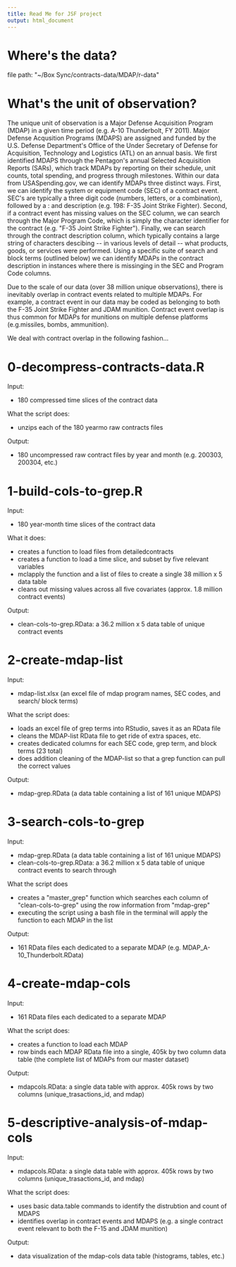 ```yaml
---
title: Read Me for JSF project
output: html_document
---
```


# Where's the data?
file path: "~/Box Sync/contracts-data/MDAP/r-data"

# What's the unit of observation?

The unique unit of observation is a Major Defense Acquisition Program (MDAP) in a given time period (e.g. A-10 Thunderbolt, FY 2011). Major Defense Acqusition Programs (MDAPS) are assigned and funded by the U.S. Defense Department's Office of the Under Secretary of Defense for Acquisition, Technology and Logistics (ATL) on an annual basis. We first identified MDAPS through the Pentagon's annual Selected Acquisition Reports (SARs), which track MDAPs by reporting on their schedule, unit counts, total spending, and progress through milestones. Within our data from USASpending.gov, we can identify MDAPs three distinct ways.  First, we can identify the system or equipment code (SEC) of a contract event. SEC's are typically a three digit code (numbers, letters, or a combination), followed by a : and description (e.g. 198: F-35 Joint Strike Fighter). Second, if a contract event has missing values on the SEC column, we can search through the Major Program Code, which is simply the character identifier for the contract (e.g. "F-35 Joint Strike Fighter"). Finally, we can search through the contract description column, which typically contains a large string of characters descibing -- in various levels of detail -- what products, goods, or services were performed. Using a specific suite of search and block terms (outlined below) we can identify MDAPs in the contract description in instances where there is missinging in the SEC and Program Code columns.

Due to the scale of our data (over 38 million unique observations), there is inevitably overlap in contract events related to multiple MDAPs. For example, a contract event in our data may be coded as belonging to both the F-35 Joint Strike Fighter and JDAM munition.  Contract event overlap is thus common for MDAPs for munitions on multiple defense platforms (e.g.missiles, bombs, ammunition). 

We deal with contract overlap in the following fashion...

# 0-decompress-contracts-data.R

Input:
- 180 compressed time slices of the contract data

What the script does:
- unzips each of the 180 yearmo raw contracts files

Output:
- 180 uncompressed raw contract files by year and month (e.g. 200303, 200304, etc.)

# 1-build-cols-to-grep.R

Input:
- 180 year-month time slices of the contract data

What it does:
 - creates a function to load files from detailedcontracts
 - creates a function to load a time slice, and subset by five relevant variables
 - mclapply the function and a list of files to create a single 38 million x 5 data table
 - cleans out missing values across all five covariates (approx. 1.8 million contract events)

 
Output:
- clean-cols-to-grep.RData: a 36.2 million x 5 data table of unique contract events


# 2-create-mdap-list

Input:
- mdap-list.xlsx (an excel file of mdap program names, SEC codes, and search/ block terms)


What the script does:
- loads an excel file of grep terms into RStudio, saves it as an RData file
- cleans the MDAP-list RData file to get ride of extra spaces, etc.
- creates dedicated columns for each SEC code, grep term, and block terms (23 total)
- does addition cleaning of the MDAP-list so that a grep function can pull the correct values

Output:
- mdap-grep.RData (a data table containing a list of 161 unique MDAPS)

# 3-search-cols-to-grep

Input:
- mdap-grep.RData (a data table containing a list of 161 unique MDAPS)
- clean-cols-to-grep.RData: a 36.2 million x 5 data table of unique contract events to search through

What the script does
- creates a "master_grep" function which searches each column of "clean-cols-to-grep" using the row information from "mdap-grep"
- executing the script using a bash file in the terminal will apply the function to each MDAP in the list

Output:
- 161 RData files each dedicated to a separate MDAP (e.g. MDAP_A-10_Thunderbolt.RData)


# 4-create-mdap-cols

Input:
- 161 RData files each dedicated to a separate MDAP 

What the script does:
- creates a function to load each MDAP
- row binds each MDAP RData file into a single, 405k by two column data table (the complete list of MDAPs from our master dataset)

Output:
- mdapcols.RData: a single data table with approx. 405k rows by two columns (unique_trasactions_id, and mdap)

# 5-descriptive-analysis-of-mdap-cols

Input:
- mdapcols.RData: a single data table with approx. 405k rows by two columns (unique_trasactions_id, and mdap)

What the script does:
- uses basic data.table commands to identify the distrubtion and count of MDAPS
- identifies overlap in contract events and MDAPS (e.g. a single contract event relevant to both the F-15 and JDAM munition)

Output:
- data visualization of the mdap-cols data table (histograms, tables, etc.)
